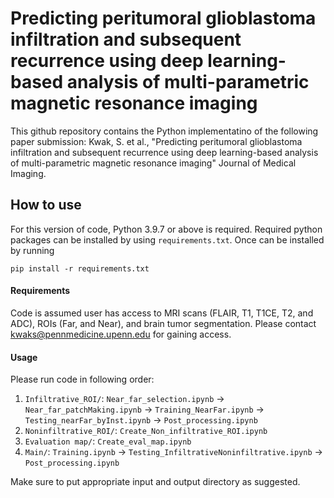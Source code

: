 # Predicting peritumoral glioblastoma infiltration and subsequent recurrence using deep learning-based analysis of multi-parametric magnetic resonance imaging

This github repository contains the Python implementatino of the following paper submission: Kwak, S. et al., "Predicting peritumoral glioblastoma infiltration and subsequent recurrence using deep learning-based analysis of multi-parametric magnetic resonance imaging" Journal of Medical Imaging. 

## How to use

For this version of code, Python 3.9.7 or above is required. Required python packages can be installed by using `requirements.txt`. Once can be installed by running 

```
pip install -r requirements.txt
```

#### Requirements

Code is assumed user has access to MRI scans (FLAIR, T1, T1CE, T2, and ADC), ROIs (Far, and Near), and brain tumor segmentation. Please contact kwaks@pennmedicine.upenn.edu for gaining access.

#### Usage

Please run code in following order:
1) `Infiltrative_ROI/`: `Near_far_selection.ipynb` -> `Near_far_patchMaking.ipynb` -> `Training_NearFar.ipynb` -> `Testing_nearFar_byInst.ipynb` -> `Post_processing.ipynb`
2) `Noninfiltrative_ROI/`: `Create_Non_infiltrative_ROI.ipynb`
3) `Evaluation map/`: `Create_eval_map.ipynb`
4) `Main/`: `Training.ipynb` -> `Testing_InfiltrativeNoninfiltrative.ipynb` -> `Post_processing.ipynb`

Make sure to put appropriate input and output directory as suggested.



